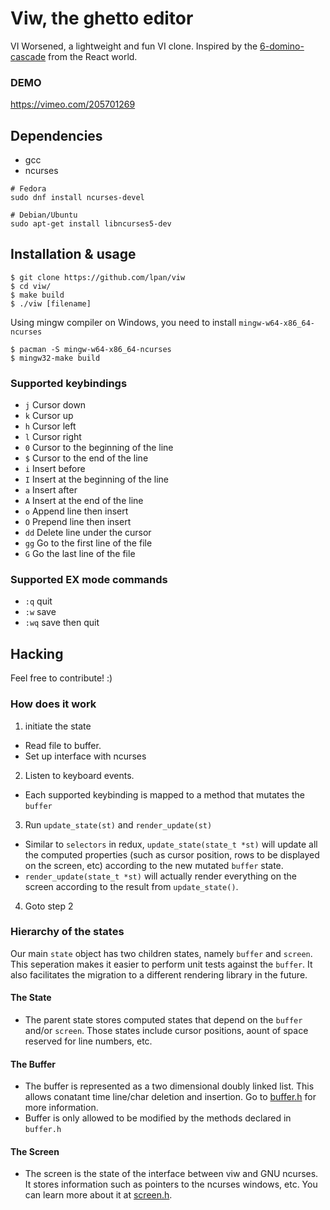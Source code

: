 # Viw, the ghetto editor

VI Worsened, a lightweight and fun VI clone. Inspired by the
[6-domino-cascade](https://github.com/Day8/re-frame#it-is-a-6-domino-cascade)
from the React world.

### DEMO
https://vimeo.com/205701269
## Dependencies

* gcc
* ncurses

```console
# Fedora
sudo dnf install ncurses-devel

# Debian/Ubuntu
sudo apt-get install libncurses5-dev
```

## Installation & usage
```console
$ git clone https://github.com/lpan/viw
$ cd viw/
$ make build
$ ./viw [filename]
```

Using mingw compiler on Windows, you need to install `mingw-w64-x86_64-ncurses`

```console
$ pacman -S mingw-w64-x86_64-ncurses
$ mingw32-make build
```

### Supported keybindings

- `j` Cursor down
- `k` Cursor up
- `h` Cursor left
- `l` Cursor right
- `0` Cursor to the beginning of the line
- `$` Cursor to the end of the line
- `i` Insert before
- `I` Insert at the beginning of the line
- `a` Insert after
- `A` Insert at the end of the line
- `o` Append line then insert
- `O` Prepend line then insert
- `dd` Delete line under the cursor
- `gg` Go to the first line of the file
- `G` Go the last line of the file

### Supported EX mode commands
- `:q` quit
- `:w` save
- `:wq` save then quit

## Hacking

Feel free to contribute! :)

### How does it work

1. initiate the state
  - Read file to buffer.
  - Set up interface with ncurses
2. Listen to keyboard events.
  - Each supported keybinding is mapped to a method that mutates the `buffer`
3. Run `update_state(st)` and `render_update(st)`
  - Similar to `selectors` in redux, `update_state(state_t *st)` will update all the
    computed properties (such as cursor position, rows to be displayed on the screen, etc)
    according to the new mutated `buffer` state.
  - `render_update(state_t *st)` will actually render everything on the screen according to
    the result from `update_state()`.
4. Goto step 2

### Hierarchy of the states

Our main `state` object has two children states, namely `buffer` and `screen`. This seperation
makes it easier to perform unit tests against the `buffer`. It also facilitates the migration
to a different rendering library in the future.

#### The State

* The parent state stores computed states that depend on the `buffer` and/or `screen`. Those states
  include cursor positions, aount of space reserved for line numbers, etc. 

#### The Buffer

* The buffer is represented as a two dimensional doubly linked list. This
  allows conatant time line/char deletion and insertion. Go to [buffer.h](/src/buffer.h)
  for more information.
* Buffer is only allowed to be modified by the methods declared in `buffer.h`
  
#### The Screen

* The screen is the state of the interface between viw and GNU ncurses. It stores information
  such as pointers to the ncurses windows, etc. You can learn more about it at
  [screen.h](/src/screen.h).
